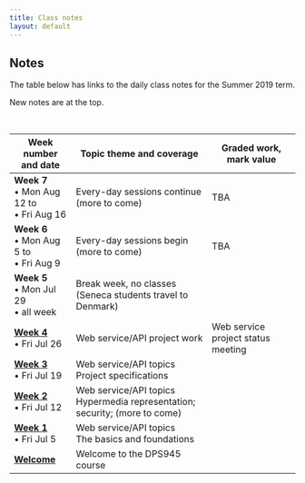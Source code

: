 ```yaml
---
title: Class notes
layout: default
---
```


## Notes

The table below has links to the daily class notes for the Summer 2019 term.  

New notes are at the top.

<br>

Week number<br>and date | Topic theme and coverage | Graded work, mark value
--- | --- | ---
**Week 7**<br>&bull; Mon Aug 12 to<br>&bull; Fri Aug 16 | Every-day sessions continue<br>(more to come) | TBA 
**Week 6**<br>&bull; Mon Aug 5 to<br>&bull; Fri Aug 9 | Every-day sessions begin<br>(more to come) | TBA
**Week 5**<br>&bull; Mon Jul 29<br>&bull; all week | Break week, no classes<br>(Seneca students travel to Denmark) | 
**[Week 4](week04)**<br>&bull; Fri Jul 26<br> | Web service/API project work | Web service project status meeting
**[Week 3](week03)**<br>&bull; Fri Jul 19<br> | Web service/API topics<br>Project specifications | 
**[Week 2](week02)**<br>&bull; Fri Jul 12<br> | Web service/API topics<br>Hypermedia representation; security; (more to come) |
**[Week 1](week01)**<br>&bull; Fri Jul 5<br> | Web service/API topics<br>The basics and foundations |
**[Welcome](welcome)** | Welcome to the DPS945 course |

<br>
